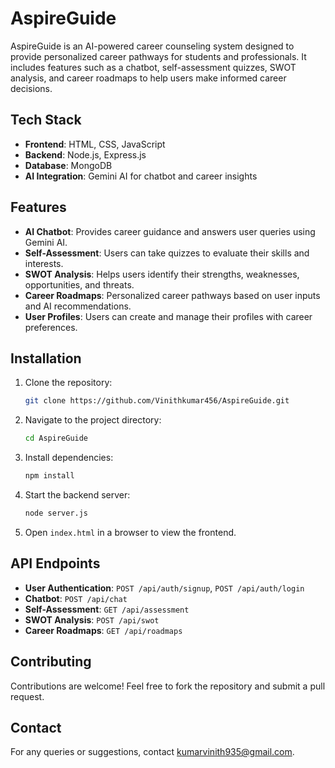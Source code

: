 # AspireGuide

AspireGuide is an AI-powered career counseling system designed to provide personalized career pathways for students and professionals. It includes features such as a chatbot, self-assessment quizzes, SWOT analysis, and career roadmaps to help users make informed career decisions.

## Tech Stack
- **Frontend**: HTML, CSS, JavaScript
- **Backend**: Node.js, Express.js
- **Database**: MongoDB
- **AI Integration**: Gemini AI for chatbot and career insights

## Features
- **AI Chatbot**: Provides career guidance and answers user queries using Gemini AI.
- **Self-Assessment**: Users can take quizzes to evaluate their skills and interests.
- **SWOT Analysis**: Helps users identify their strengths, weaknesses, opportunities, and threats.
- **Career Roadmaps**: Personalized career pathways based on user inputs and AI recommendations.
- **User Profiles**: Users can create and manage their profiles with career preferences.

## Installation
1. Clone the repository:
   ```sh
   git clone https://github.com/Vinithkumar456/AspireGuide.git
   ```
2. Navigate to the project directory:
   ```sh
   cd AspireGuide
   ```
3. Install dependencies:
   ```sh
   npm install
   ```
4. Start the backend server:
   ```sh
   node server.js
   ```
5. Open `index.html` in a browser to view the frontend.

## API Endpoints
- **User Authentication**: `POST /api/auth/signup`, `POST /api/auth/login`
- **Chatbot**: `POST /api/chat`
- **Self-Assessment**: `GET /api/assessment`
- **SWOT Analysis**: `POST /api/swot`
- **Career Roadmaps**: `GET /api/roadmaps`

## Contributing
Contributions are welcome! Feel free to fork the repository and submit a pull request.


## Contact
For any queries or suggestions, contact kumarvinith935@gmail.com.

